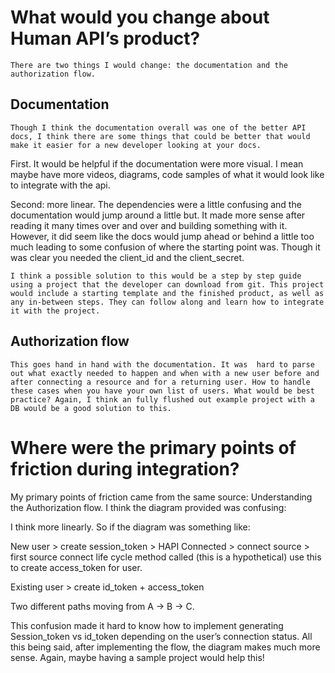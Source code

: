 
# What would you change about Human API’s product? 

	There are two things I would change: the documentation and the authorization flow. 

## Documentation 
	Though I think the documentation overall was one of the better API docs, I think there are some things that could be better that would make it easier for a new developer looking at your docs. 

First. It would be helpful if the documentation were more visual. I mean maybe have more videos, diagrams, code samples of what it would look like to integrate with the api. 

Second: more linear. The dependencies were a little confusing and the documentation would jump around a little but. It made more sense after reading it many times over and over and building something with it. However, it did seem like the docs would jump ahead or behind a little too much leading to some confusion of where the starting point was. Though it was clear you needed the client_id and the client_secret.

	I think a possible solution to this would be a step by step guide using a project that the developer can download from git. This project would include a starting template and the finished product, as well as any in-between steps. They can follow along and learn how to integrate it with the project. 


## Authorization flow
	This goes hand in hand with the documentation. It was  hard to parse out what exactly needed to happen and when with a new user before and after connecting a resource and for a returning user. How to handle these cases when you have your own list of users. What would be best practice? Again, I think an fully flushed out example project with a DB would be a good solution to this. 



# Where were the primary points of friction during integration?

My primary points of friction came from the same source: Understanding the Authorization flow. I think the diagram provided was confusing: 





I think more linearly. So if the diagram was something like: 

New user > create session_token > HAPI Connected > connect source > first source connect life cycle method called (this is a hypothetical) use this to create access_token for user. 

Existing user > create id_token  + access_token  

Two different paths moving from A -> B -> C. 

This confusion made it hard to know how to implement generating Session_token vs id_token depending on the user’s connection status. All this being said, after implementing the flow, the diagram makes much more sense. Again, maybe having a sample project would help this!  
